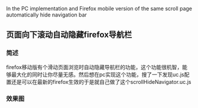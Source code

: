 In the PC implementation and Firefox mobile version of the same scroll page automatically hide navigation bar
## 页面向下滚动自动隐藏firefox导航栏
### 简述
firefox移动版有个滑动页面浏览时自动隐藏导航栏的功能，这个功能很机智，能够最大化的同时让你尽量无感。然后想在pc实现这个功能，搜了一下发现uc.js配置还是可以在最新的firefox生效的于是就自己做了这个scrollHideNavigator.uc.js
### 效果图

<!img src="https://ozingi.github.io/img/Preview_scrollHideNavigator.gif"></img>
